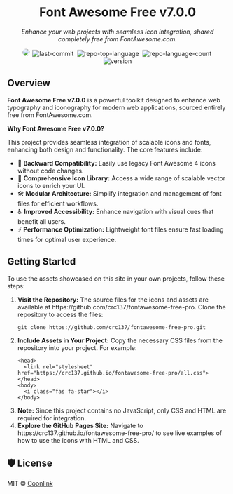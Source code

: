 <div id="top" class="">

<div align="center" class="text-center">
<h1>Font Awesome Free v7.0.0</h1>
<p><em>Enhance your web projects with seamless icon integration, shared completely free from FontAwesome.com.</em></p>

<img src="https://blog.fontawesome.com/img/built/Y6Qr7mEpHN-1440.avif" style="border-radius: 0.75em;">

<img alt="last-commit" src="https://img.shields.io/github/last-commit/crc137/fontawesome-free-pro?style=flat&amp;logo=git&amp;logoColor=white&amp;color=0080ff" class="inline-block mx-1" style="margin: 0px 2px;">
<img alt="repo-top-language" src="https://img.shields.io/github/languages/top/crc137/fontawesome-free-pro?style=flat&amp;color=0080ff" class="inline-block mx-1" style="margin: 0px 2px;">
<img alt="repo-language-count" src="https://img.shields.io/github/languages/count/crc137/fontawesome-free-pro?style=flat&amp;color=0080ff" class="inline-block mx-1" style="margin: 0px 2px;">
<img alt="version" src="https://img.shields.io/badge/version-7.0.0-blue" class="inline-block mx-1" style="margin: 0px 2px;">
</div>

<h2>Overview</h2>
<p><strong>Font Awesome Free v7.0.0</strong> is a powerful toolkit designed to enhance web typography and iconography for modern web applications, sourced entirely free from FontAwesome.com.</p>
<p><strong>Why Font Awesome Free v7.0.0?</strong></p>
<p>This project provides seamless integration of scalable icons and fonts, enhancing both design and functionality. The core features include:</p>
<ul class="list-disc pl-4 my-0">
<li class="my-0">🎨 <strong>Backward Compatibility:</strong> Easily use legacy Font Awesome 4 icons without code changes.</li>
<li class="my-0">🚀 <strong>Comprehensive Icon Library:</strong> Access a wide range of scalable vector icons to enrich your UI.</li>
<li class="my-0">🛠️ <strong>Modular Architecture:</strong> Simplify integration and management of font files for efficient workflows.</li>
<li class="my-0">♿ <strong>Improved Accessibility:</strong> Enhance navigation with visual cues that benefit all users.</li>
<li class="my-0">⚡ <strong>Performance Optimization:</strong> Lightweight font files ensure fast loading times for optimal user experience.</li>
</ul>

<h2>Getting Started</h2>
<p>To use the assets showcased on this site in your own projects, follow these steps:</p>
<ol>
<li><strong>Visit the Repository:</strong> The source files for the icons and assets are available at https://github.com/crc137/fontawesome-free-pro. Clone the repository to access the files:</li>
<pre><code>git clone https://github.com/crc137/fontawesome-free-pro.git</code></pre>
<li><strong>Include Assets in Your Project:</strong> Copy the necessary CSS files from the repository into your project. For example:</li>
<pre><code>&lt;head&gt;
  &lt;link rel="stylesheet" href="https://crc137.github.io/fontawesome-free-pro/all.css"&gt;
&lt;/head&gt;
&lt;body&gt;
  &lt;i class="fas fa-star"&gt;&lt;/i&gt;
&lt;/body&gt;
</code></pre>
<li><strong>Note:</strong> Since this project contains no JavaScript, only CSS and HTML are required for integration.</li>
<li><strong>Explore the GitHub Pages Site:</strong> Navigate to https://crc137.github.io/fontawesome-free-pro/ to see live examples of how to use the icons with HTML and CSS.</li>
</ol>

</div>

<h2>🛡 License</h2>
<p>MIT © <a href="https://coonlink.com">Coonlink</a></p>
